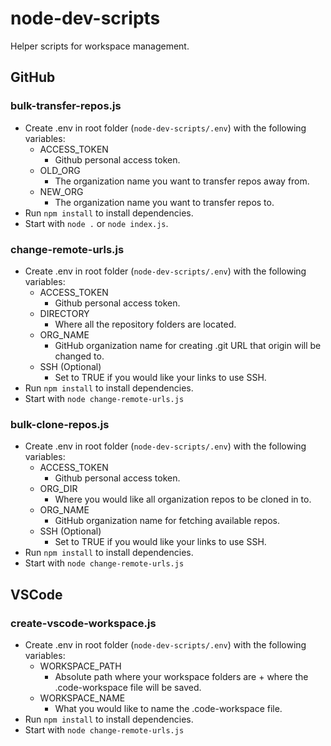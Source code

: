 # node-dev-scripts

Helper scripts for workspace management.

## GitHub

### bulk-transfer-repos.js

- Create .env in root folder (`node-dev-scripts/.env`) with the following variables:
  - ACCESS_TOKEN
    - Github personal access token.
  - OLD_ORG
    - The organization name you want to transfer repos away from.
  - NEW_ORG
    - The organization name you want to transfer repos to.
- Run `npm install` to install dependencies.
- Start with `node .` or `node index.js`.

### change-remote-urls.js

- Create .env in root folder (`node-dev-scripts/.env`) with the following variables:
  - ACCESS_TOKEN
    - Github personal access token.
  - DIRECTORY
    - Where all the repository folders are located.
  - ORG_NAME
    - GitHub organization name for creating .git URL that origin will be changed to.
  - SSH (Optional)
    - Set to TRUE if you would like your links to use SSH.
- Run `npm install` to install dependencies.
- Start with `node change-remote-urls.js`

### bulk-clone-repos.js

- Create .env in root folder (`node-dev-scripts/.env`) with the following variables:
  - ACCESS_TOKEN
    - Github personal access token.
  - ORG_DIR
    - Where you would like all organization repos to be cloned in to.
  - ORG_NAME
    - GitHub organization name for fetching available repos.
  - SSH (Optional)
    - Set to TRUE if you would like your links to use SSH.
- Run `npm install` to install dependencies.
- Start with `node change-remote-urls.js`

## VSCode

### create-vscode-workspace.js

- Create .env in root folder (`node-dev-scripts/.env`) with the following variables:
  - WORKSPACE_PATH
    - Absolute path where your workspace folders are + where the .code-workspace file will be saved.
  - WORKSPACE_NAME
    - What you would like to name the .code-workspace file.
- Run `npm install` to install dependencies.
- Start with `node change-remote-urls.js`
